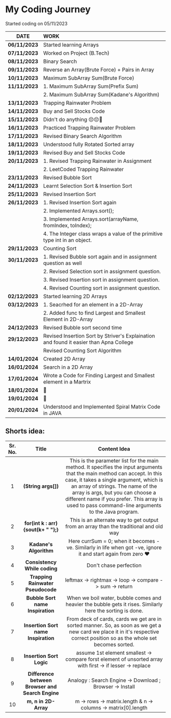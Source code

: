 # My Coding Journey

Started coding on 05/11/2023

|    **DATE**    | **WORK**                                                                               |
| :------------: | :------------------------------------------------------------------------------------- |
| **06/11/2023** | Started learning Arrays                                                                |
| **07/11/2023** | Worked on Project (B.Tech)                                                             |
| **08/11/2023** | Binary Search                                                                          |
| **09/11/2023** | Reverse an Array(Brute Force) + Pairs in Array                                         |
| **10/11/2023** | Maximum SubArray Sum(Brute Force)                                                      |
| **11/11/2023** | 1. Maximum SubArray Sum(Prefix Sum)                                                    |
|                | 2. Maximum SubArray Sum(Kadane's Algorithm)                                            |
| **13/11/2023** | Trapping Rainwater Problem                                                             |
| **14/11/2023** | Buy and Sell Stocks Code                                                               |
| **15/11/2023** | Didn't do anything 😔😔🤧                                                              |
| **16/11/2023** | Practiced Trapping Rainwater Problem                                                   |
| **17/11/2023** | Revised Binary Search Algorithm                                                        |
| **18/11/2023** | Understood fully Rotated Sorted array                                                  |
| **19/11/2023** | Revised Buy and Sell Stocks Code                                                       |
| **20/11/2023** | 1. Revised Trapping Rainwater in Assignment                                            |
|                | 2. LeetCoded Trapping Rainwater                                                        |
| **23/11/2023** | Revised Bubble Sort                                                                    |
| **24/11/2023** | Learnt Selection Sort & Insertion Sort                                                 |
| **25/11/2023** | Revised Insertion Sort                                                                 |
| **26/11/2023** | 1. Revised Insertion Sort again                                                        |
|                | 2. Implemented Arrays.sort();                                                          |
|                | 3. Implemented Arrays.sort(arrayName, fromIndex, toIndex);                             |
|                | 4. The Integer class wraps a value of the primitive type int in an object.             |
| **29/11/2023** | Counting Sort                                                                          |
| **30/11/2023** | 1. Revised Bubble sort again and in assignment question as well                        |
|                | 2. Revised Selection sort in assignment question.                                      |
|                | 3. Revised Insertion sort in assignment question.                                      |
|                | 4. Revised Counting sort in assignment question.                                       |
| **02/12/2023** | Started learning 2D Arrays                                                             |
| **03/12/2023** | 1. Seacrhed for an element in a 2D-Array                                               |
|                | 2. Added func to find Largest and Smallest Element in 2D-Array                         |
| **24/12/2023** | Revised Bubble sort second time                                                        |
| **29/12/2023** | Revised Insertion Sort by Striver's Explaination and found it easier than Apna College |
|                | Revised Counting Sort Algorithm                                                        |
| **14/01/2024** | Created 2D Array                                                                       |
| **16/01/2024** | Search in a 2D Array                                                                   |
| **17/01/2024** | Wrote a Code for Finding Largest and Smallest element in a Martrix                     |
| **18/01/2024** | 🥲                                                                                     |
| **19/01/2024** | 🥲                                                                                     |
| **20/01/2024** | Understood and Implemented Spiral Matrix Code in JAVA                                  |

## Shorts idea:

| Sr. No. |                      Title                       |                                                                                                                                                                    Content Idea                                                                                                                                                                    |
| :-----: | :----------------------------------------------: | :------------------------------------------------------------------------------------------------------------------------------------------------------------------------------------------------------------------------------------------------------------------------------------------------------------------------------------------------: |
|    1    |               **(String args[])**                | This is the parameter list for the main method. It specifies the input arguments that the main method can accept. In this case, it takes a single argument, which is an array of strings. The name of the array is args, but you can choose a different name if you prefer. This array is used to pass command-line arguments to the Java program. |
|    2    |       **for(int k : arr){sout(k+ " ");}**        |                                                                                                                               This is an alternate way to get output from an array than the traditional and old way                                                                                                                                |
|    3    |              **Kadane's Algorithm**              |                                                                                                                   Here currSum = 0; when it becomes -ve. Similarly in life when got -ve, ignore it and start again from zero ❤️                                                                                                                    |
|    4    |           **Consistency While coding**           |                                                                                                                                                               Don't chase perfection                                                                                                                                                               |
|    5    |        **Trapping Rainwater Pseudocode**         |                                                                                                                                              leftmax -> rightmax -> loop -> compare -> sum -> return                                                                                                                                               |
|    6    |         **Bubble Sort name Inspiration**         |                                                                                                                     When we boil water, bubble comes and heavier the bubble gets it rises. Similarly here the sorting is done.                                                                                                                     |
|    7    |       **Insertion Sort name Inspiration**        |                                                                                    From deck of cards, cards we get are in sorted manner. So, as soon as we get a new card we place it in it's respective correct position so as the whole set becomes sorted.                                                                                     |
|    8    |             **Insertion Sort Logic**             |                                                                                                                     assume 1st element smallest -> compare forst element of unsorted array with first -> if lesser -> replace                                                                                                                      |
|    9    | **Difference between Browser and Search Engine** |                                                                                                                                              Analogy : Search Engine -> Download ; Browser -> Install                                                                                                                                              |
|   10    |               **m, n in 2D-Array**               |                                                                                                                                           m -> rows -> matrix.length & n -> columns -> matrix[0].length                                                                                                                                            |
